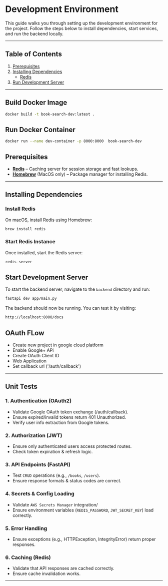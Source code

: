 # Development Environment

This guide walks you through setting up the development environment for the project. Follow the steps below to install dependencies, start services, and run the backend locally.

---

## Table of Contents

1. [Prerequisites](#prerequisites)
2. [Installing Dependencies](#installing-dependencies)
   - [Redis](#install-redis)
3. [Run Development Server](#start-development-server)

---

## Build Docker Image

```bash
docker build -t book-search-dev:latest .
```

## Run Docker Container

```bash
docker run --name dev-container -p 8000:8000  book-search-dev
```

## Prerequisites

- **[Redis](https://redis.io/)** – Caching server for session storage and fast lookups.
- **[Homebrew](https://brew.sh/)** (MacOS only) – Package manager for installing Redis.

---

## Installing Dependencies

### **Install Redis**

On macOS, install Redis using Homebrew:

```bash
brew install redis
```

### Start Redis Instance

Once installed, start the Redis server:

```bash
redis-server
```

## Start Development Server

To start the backend server, navigate to the `backend` directory and run:

```bash
fastapi dev app/main.py
```

The backend should now be running. You can test it by visiting:

```bash
http://localhost:8000/docs
```

## OAuth FLow

- Create new project in google cloud platform
- Enable Google+ APi
- Create OAuth Client ID
- Web Application
- Set callback url ('/auth/callback')

---

## Unit Tests

### 1. Authentication (OAuth2)

- Validate Google OAuth token exchange (/auth/callback).
- Ensure expired/invalid tokens return 401 Unauthorized.
- Verify user info extraction from Google tokens.

### 2. Authorization (JWT)

- Ensure only authenticated users access protected routes.
- Check token expiration & refresh logic.

### 3. API Endpoints (FastAPI)

- Test `CRUD` operations (e.g., `/books`, `/users`).
- Ensure response formats & status codes are correct.

### 4. Secrets & Config Loading

- Validate `AWS Secrets Manager` integration/
- Ensure environment variables (`REDIS_PASSWORD`, `JWT_SECRET_KEY`) load correctly.

### 5. Error Handling

- Ensure exceptions (e.g., HTTPException, IntegrityError) return proper responses.

### 6. Caching (Redis)

- Validate that API responses are cached correctly.
- Ensure cache invalidation works.

---
